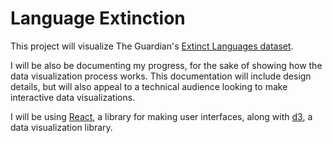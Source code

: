 # Language Extinction

This project will visualize The Guardian's [Extinct Languages dataset](https://www.kaggle.com/the-guardian/extinct-languages).

I will be also be documenting my progress, for the sake of showing how the data visualization process works.  This documentation will include design details, but will also appeal to a technical audience looking to make interactive data visualizations.

I will be using [React](https://facebook.github.io/react/), a library for making user interfaces, along with  [d3](https://d3js.org/), a data visualization library.
